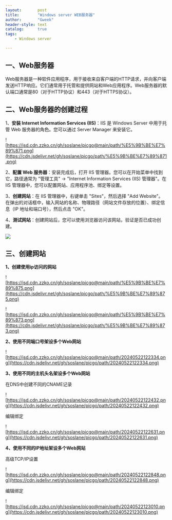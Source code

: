 ```yaml
---
layout:       post
title:        "Windows server WEB服务器"
author:       "Gweek"
header-style: text
catalog:      true
tags:
    - Windows server

---
```


## 一、Web服务器

Web服务器是一种软件应用程序，用于接收来自客户端的HTTP请求，并向客户端发送HTTP响应。它们通常用于托管和提供网站和Web应用程序。Web服务器的默认端口通常是80（对于HTTP协议）和443（对于HTTPS协议）。

## 二、Web服务器的创建过程

1、**安装 Internet Information Services (IIS)**：IIS 是 Windows Server 中用于托管 Web 服务器的角色。您可以通过 Server Manager 来安装它。

![https://jsd.cdn.zzko.cn/gh/soslane/picgo@main/path/%E5%9B%BE%E7%89%871.png](https://cdn.jsdelivr.net/gh/soslane/picgo/path/%E5%9B%BE%E7%89%871.png)

2、**配置 Web 服务器**：安装完成后，打开 IIS 管理器。您可以在开始菜单中找到它，路径通常为 "管理工具" -> "Internet Information Services (IIS) 管理器"。在 IIS 管理器中，您可以配置网站、应用程序池、绑定等设置。

3、**创建网站**：在 IIS 管理器中，右键单击 "Sites"，然后选择 "Add Website"。在弹出的对话框中，输入网站的名称、物理路径（网站文件存放的位置）、绑定信息（IP 地址和端口号），然后点击 "OK"。

4、**测试网站**：创建网站后，您可以使用浏览器访问该网站，验证是否已成功创建。

![](https://cdn.jsdelivr.net/gh/soslane/picgo/path/%E5%9B%BE%E7%89%872.png)

## 三、创建网站

**1、创建使用ip访问的网站**

![https://jsd.cdn.zzko.cn/gh/soslane/picgo@main/path/%E5%9B%BE%E7%89%875.png](https://cdn.jsdelivr.net/gh/soslane/picgo/path/%E5%9B%BE%E7%89%875.png)

![https://jsd.cdn.zzko.cn/gh/soslane/picgo@main/path/%E5%9B%BE%E7%89%873.png](https://cdn.jsdelivr.net/gh/soslane/picgo/path/%E5%9B%BE%E7%89%873.png)


**2、使用不同端口号架设多个Web网站**

![https://jsd.cdn.zzko.cn/gh/soslane/picgo@main/path/20240522122334.png](https://cdn.jsdelivr.net/gh/soslane/picgo/path/20240522122334.png)

**3、使用不同的主机头名架设多个Web网站**

在DNS中创建不同的CNAME记录

![https://jsd.cdn.zzko.cn/gh/soslane/picgo@main/path/20240522122432.png](https://cdn.jsdelivr.net/gh/soslane/picgo/path/20240522122432.png)

编辑绑定

![https://jsd.cdn.zzko.cn/gh/soslane/picgo@main/path/20240522122631.png](https://cdn.jsdelivr.net/gh/soslane/picgo/path/20240522122631.png)

**4、使用不同的IP地址架设多个Web网站**

高级TCP/IP设置

![https://jsd.cdn.zzko.cn/gh/soslane/picgo@main/path/20240522122848.png](https://cdn.jsdelivr.net/gh/soslane/picgo/path/20240522122848.png)

编辑绑定

![https://jsd.cdn.zzko.cn/gh/soslane/picgo@main/path/20240522123010.png](https://cdn.jsdelivr.net/gh/soslane/picgo/path/20240522123010.png)
